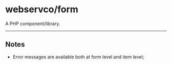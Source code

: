 # webservco/form

A PHP component/library.

---

## Notes

- Error messages are available both at form level and item level;
